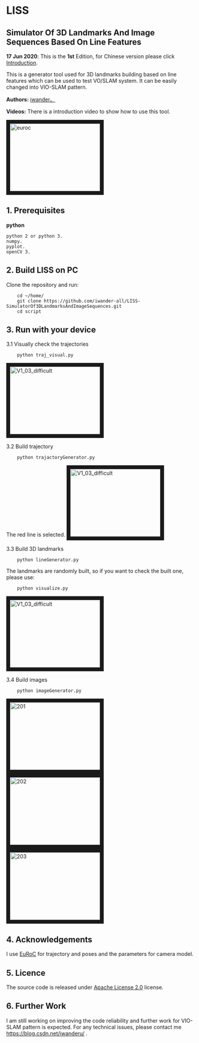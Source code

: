 # LISS
## Simulator Of 3D Landmarks And Image Sequences Based On Line Features

**17 Jun 2020**:  This is the  **1st** Edition, for Chinese version please click [Introduction](https://blog.csdn.net/iwanderu/article/details/106812369).

This is a generator tool used for 3D landmarks building based on line features which can be used to test VO/SLAM system. It can be easily changed into VIO-SLAM pattern.


**Authors:** [iwander。](https://blog.csdn.net/iwanderu/article/details/106812369)

**Videos:** There is a introduction video to show how to use this tool.

<a href="https://blog.csdn.net/iwanderu/article/details/106812369" target="_blank"><img src="http://img.youtube.com/vi/mv_9snb_bKs/0.jpg" 
alt="euroc" width="240" height="180" border="10" /></a>

## 1. Prerequisites
 **python** 
```
python 2 or python 3.
numpy.
pyplot.
openCV 3.
```

## 2. Build LISS on PC
Clone the repository and run:
```
    cd ~/home/
    git clone https://github.com/iwander-all/LISS-SimulatorOf3DLandmarksAndImageSequences.git
    cd script
```

## 3. Run with your device 
3.1 Visually check the trajectories
```
    python traj_visual.py
```
<a><img src="http://img.youtube.com/vi/mv_9snb_bKs/0.jpg" alt="V1_03_difficult" width="240" height="180" border="10" /></a>


3.2 Build trajectory
```
    python trajactoryGenerator.py
```
The red line is selected.
<a><img src="http://img.youtube.com/vi/mv_9snb_bKs/0.jpg" alt="V1_03_difficult" width="240" height="180" border="10" /></a>

3.3 Build 3D landmarks
```
    python lineGenerator.py
```
The landmarks are randomly built, so if you want to check the built one, please use:
```
    python visualize.py
```
<a><img src="http://img.youtube.com/vi/mv_9snb_bKs/0.jpg" alt="V1_03_difficult" width="240" height="180" border="10" /></a>

3.4 Build images
```
    python imageGenerator.py
```
<a><img src="http://img.youtube.com/vi/mv_9snb_bKs/0.jpg" alt="201" width="240" height="180" border="10" /></a>
<a><img src="http://img.youtube.com/vi/mv_9snb_bKs/0.jpg" alt="202" width="240" height="180" border="10" /></a>
<a><img src="http://img.youtube.com/vi/mv_9snb_bKs/0.jpg" alt="203" width="240" height="180" border="10" /></a>

## 4. Acknowledgements
I use [EuRoC](https://projects.asl.ethz.ch/datasets/doku.php?id=kmavvisualinertialdatasets) for trajectory and poses and the parameters for camera model.

## 5. Licence
The source code is released under [Apache License 2.0](http://www.apache.org/licenses/) license.

## 6. Further Work
I am still working on improving the code reliability and further work for VIO-SLAM pattern is expected. For any technical issues, please contact me <https://blog.csdn.net/iwanderu/> .


